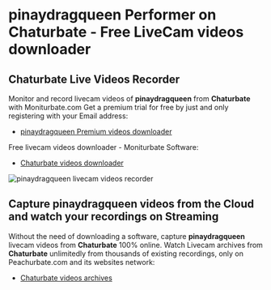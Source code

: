 # pinaydragqueen Performer on Chaturbate - Free LiveCam videos downloader

## Chaturbate Live Videos Recorder

Monitor and record livecam videos of **pinaydragqueen** from **Chaturbate** with Moniturbate.com
Get a premium trial for free by just and only registering with your Email address:
* [pinaydragqueen Premium videos downloader](https://moniturbate.com/request-demo-licence-key.html)

Free livecam videos downloader - Moniturbate Software:
* [Chaturbate videos downloader](https://moniturbate.com/moniturbate-download-software.html)

![pinaydragqueen livecam videos recorder](https://peachurnet.com/templates/moniturbate-software.png)


## Capture pinaydragqueen videos from the Cloud and watch your recordings on Streaming

Without the need of downloading a software, capture **pinaydragqueen** livecam videos from **Chaturbate** 100% online.
Watch Livecam archives from **Chaturbate** unlimitedly from thousands of existing recordings, only on Peachurbate.com and its websites network:
* [Chaturbate videos archives](https://peachurnet.com/)